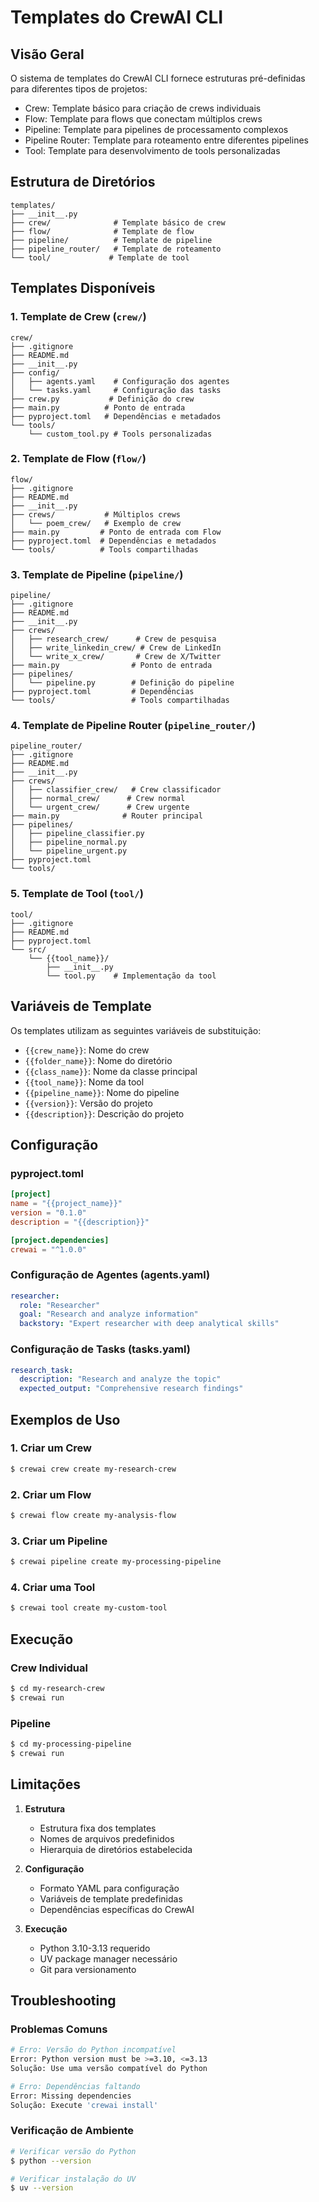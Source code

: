 # Templates do CrewAI CLI

## Visão Geral

O sistema de templates do CrewAI CLI fornece estruturas pré-definidas para diferentes tipos de projetos:

- Crew: Template básico para criação de crews individuais
- Flow: Template para flows que conectam múltiplos crews
- Pipeline: Template para pipelines de processamento complexos
- Pipeline Router: Template para roteamento entre diferentes pipelines
- Tool: Template para desenvolvimento de tools personalizadas

## Estrutura de Diretórios

```
templates/
├── __init__.py
├── crew/              # Template básico de crew
├── flow/              # Template de flow
├── pipeline/          # Template de pipeline
├── pipeline_router/   # Template de roteamento
└── tool/             # Template de tool
```

## Templates Disponíveis

### 1. Template de Crew (`crew/`)

```
crew/
├── .gitignore
├── README.md
├── __init__.py
├── config/
│   ├── agents.yaml    # Configuração dos agentes
│   └── tasks.yaml     # Configuração das tasks
├── crew.py           # Definição do crew
├── main.py          # Ponto de entrada
├── pyproject.toml   # Dependências e metadados
└── tools/
    └── custom_tool.py # Tools personalizadas
```

### 2. Template de Flow (`flow/`)

```
flow/
├── .gitignore
├── README.md
├── __init__.py
├── crews/           # Múltiplos crews
│   └── poem_crew/   # Exemplo de crew
├── main.py         # Ponto de entrada com Flow
├── pyproject.toml  # Dependências e metadados
└── tools/          # Tools compartilhadas
```

### 3. Template de Pipeline (`pipeline/`)

```
pipeline/
├── .gitignore
├── README.md
├── __init__.py
├── crews/
│   ├── research_crew/      # Crew de pesquisa
│   ├── write_linkedin_crew/ # Crew de LinkedIn
│   └── write_x_crew/       # Crew de X/Twitter
├── main.py                # Ponto de entrada
├── pipelines/
│   └── pipeline.py        # Definição do pipeline
├── pyproject.toml         # Dependências
└── tools/                 # Tools compartilhadas
```

### 4. Template de Pipeline Router (`pipeline_router/`)

```
pipeline_router/
├── .gitignore
├── README.md
├── __init__.py
├── crews/
│   ├── classifier_crew/   # Crew classificador
│   ├── normal_crew/      # Crew normal
│   └── urgent_crew/      # Crew urgente
├── main.py              # Router principal
├── pipelines/
│   ├── pipeline_classifier.py
│   ├── pipeline_normal.py
│   └── pipeline_urgent.py
├── pyproject.toml
└── tools/
```

### 5. Template de Tool (`tool/`)

```
tool/
├── .gitignore
├── README.md
├── pyproject.toml
└── src/
    └── {{tool_name}}/
        ├── __init__.py
        └── tool.py    # Implementação da tool
```

## Variáveis de Template

Os templates utilizam as seguintes variáveis de substituição:

- `{{crew_name}}`: Nome do crew
- `{{folder_name}}`: Nome do diretório
- `{{class_name}}`: Nome da classe principal
- `{{tool_name}}`: Nome da tool
- `{{pipeline_name}}`: Nome do pipeline
- `{{version}}`: Versão do projeto
- `{{description}}`: Descrição do projeto

## Configuração

### pyproject.toml

```toml
[project]
name = "{{project_name}}"
version = "0.1.0"
description = "{{description}}"

[project.dependencies]
crewai = "^1.0.0"
```

### Configuração de Agentes (agents.yaml)

```yaml
researcher:
  role: "Researcher"
  goal: "Research and analyze information"
  backstory: "Expert researcher with deep analytical skills"
```

### Configuração de Tasks (tasks.yaml)

```yaml
research_task:
  description: "Research and analyze the topic"
  expected_output: "Comprehensive research findings"
```

## Exemplos de Uso

### 1. Criar um Crew

```bash
$ crewai crew create my-research-crew
```

### 2. Criar um Flow

```bash
$ crewai flow create my-analysis-flow
```

### 3. Criar um Pipeline

```bash
$ crewai pipeline create my-processing-pipeline
```

### 4. Criar uma Tool

```bash
$ crewai tool create my-custom-tool
```

## Execução

### Crew Individual

```bash
$ cd my-research-crew
$ crewai run
```

### Pipeline

```bash
$ cd my-processing-pipeline
$ crewai run
```

## Limitações

1. **Estrutura**
   - Estrutura fixa dos templates
   - Nomes de arquivos predefinidos
   - Hierarquia de diretórios estabelecida

2. **Configuração**
   - Formato YAML para configuração
   - Variáveis de template predefinidas
   - Dependências específicas do CrewAI

3. **Execução**
   - Python 3.10-3.13 requerido
   - UV package manager necessário
   - Git para versionamento

## Troubleshooting

### Problemas Comuns

```bash
# Erro: Versão do Python incompatível
Error: Python version must be >=3.10, <=3.13
Solução: Use uma versão compatível do Python

# Erro: Dependências faltando
Error: Missing dependencies
Solução: Execute 'crewai install'
```

### Verificação de Ambiente

```bash
# Verificar versão do Python
$ python --version

# Verificar instalação do UV
$ uv --version
